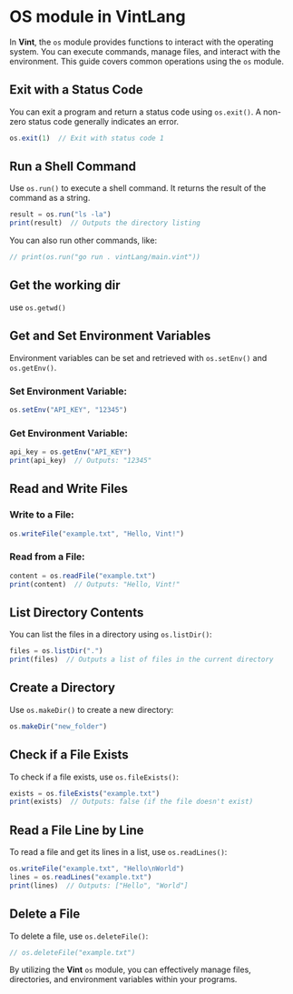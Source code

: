# OS module in VintLang

In **Vint**, the `os` module provides functions to interact with the operating system. You can execute commands, manage files, and interact with the environment. This guide covers common operations using the `os` module.

## Exit with a Status Code

You can exit a program and return a status code using `os.exit()`. A non-zero status code generally indicates an error.

```js
os.exit(1)  // Exit with status code 1
```

## Run a Shell Command

Use `os.run()` to execute a shell command. It returns the result of the command as a string.

```js
result = os.run("ls -la")
print(result)  // Outputs the directory listing
```

You can also run other commands, like:

```js
// print(os.run("go run . vintLang/main.vint"))
```

## Get the working dir
use `os.getwd()`

## Get and Set Environment Variables

Environment variables can be set and retrieved with `os.setEnv()` and `os.getEnv()`.

### Set Environment Variable:
```js
os.setEnv("API_KEY", "12345")
```

### Get Environment Variable:
```js
api_key = os.getEnv("API_KEY")
print(api_key)  // Outputs: "12345"
```

## Read and Write Files

### Write to a File:
```js
os.writeFile("example.txt", "Hello, Vint!")
```

### Read from a File:
```js
content = os.readFile("example.txt")
print(content)  // Outputs: "Hello, Vint!"
```

## List Directory Contents

You can list the files in a directory using `os.listDir()`:

```js
files = os.listDir(".")
print(files)  // Outputs a list of files in the current directory
```

## Create a Directory

Use `os.makeDir()` to create a new directory:

```js
os.makeDir("new_folder")
```

## Check if a File Exists

To check if a file exists, use `os.fileExists()`:

```js
exists = os.fileExists("example.txt")
print(exists)  // Outputs: false (if the file doesn't exist)
```

## Read a File Line by Line

To read a file and get its lines in a list, use `os.readLines()`:

```js
os.writeFile("example.txt", "Hello\nWorld")
lines = os.readLines("example.txt")
print(lines)  // Outputs: ["Hello", "World"]
```

## Delete a File

To delete a file, use `os.deleteFile()`:

```js
// os.deleteFile("example.txt")
```

By utilizing the **Vint** `os` module, you can effectively manage files, directories, and environment variables within your programs.